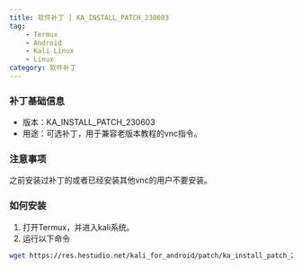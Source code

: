 ```yaml
---
title: 软件补丁 | KA_INSTALL_PATCH_230603
tag: 
    - Termux
    - Android
    - Kali Linux
    - Linux
category: 软件补丁
---
```


### 补丁基础信息
- 版本：KA_INSTALL_PATCH_230603
- 用途：可选补丁，用于兼容老版本教程的vnc指令。

### 注意事项
之前安装过补丁的或者已经安装其他vnc的用户不要安装。

### 如何安装
1. 打开Termux，并进入kali系统。
2. 运行以下命令

```bash
wget https://res.hestudio.net/kali_for_android/patch/ka_install_patch_230603 && bash ka_install_patch_230603
```

<Share colorful />
